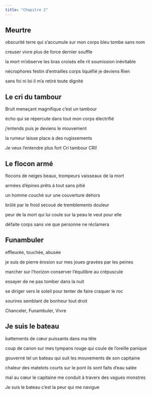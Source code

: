 ```yaml
---
title: "Chapitre 2"
---
```



## Meurtre ##

obscurité
terre qui s’accumule 
sur mon corps bleu 
tombe sans nom 

creuser 
vivre
plus de force 
dernier souffle 

la mort m’observe 
les bras croisés 
elle rit 
soumission inévitable 

nécrophores
festin d’entrailles 
corps liquéfié 
je deviens Rien 

sans foi ni loi
il m’a retiré toute dignité




## Le cri du tambour ##

Bruit menaçant 
magnifique 
c’est un tambour

écho qui se répercute 
dans tout mon corps 
électrifié

j’entends 
puis je deviens 
le mouvement 

la rumeur 
laisse place à des 
rugissements

Je veux l’entendre plus fort
Cri tambour 
CRI!






## Le flocon armé ##

flocons de neiges 
beaux, trompeurs
vaisseaux de la mort 

armées d’épines 
prêts à tout 
sans pitié 

un homme couché 
sur une couverture 
dehors 

brûlé par le froid
secoué de tremblements
douleur 

peur de la mort 
qui lui coule sur la peau
le veut pour elle 

défaite 
corps sans vie 
que personne ne réclamera



## Funambuler ##

effleurée, touchée, abusée 

je suis de pierre 
érosion sur mes joues
gravées par les peines 

marcher sur l’horizon
conserver l’équilibre 
au crépuscule

essayer 
de ne pas tomber 
dans la nuit

se diriger vers le soleil 
pour tenter
de faire craquer le roc 

sourires 
semblant de bonheur 
tout droit 

Chanceler, Funambuler, Vivre 





## Je suis le bateau ##


battements de cœur 
puissants 
dans ma tête 

coup de canon sur mes tympans 
rouge qui coule de l’oreille
panique 

gouverné 
tel un bateau 
qui suit les mouvements 
de son capitaine 

chaleur
des matelots courts sur le pont
ils sont faits d’eau salée 

mal au cœur
le capitaine me conduit 
à travers des vagues monstres 

Je suis le bateau 
c’est la peur qui me navigue 
